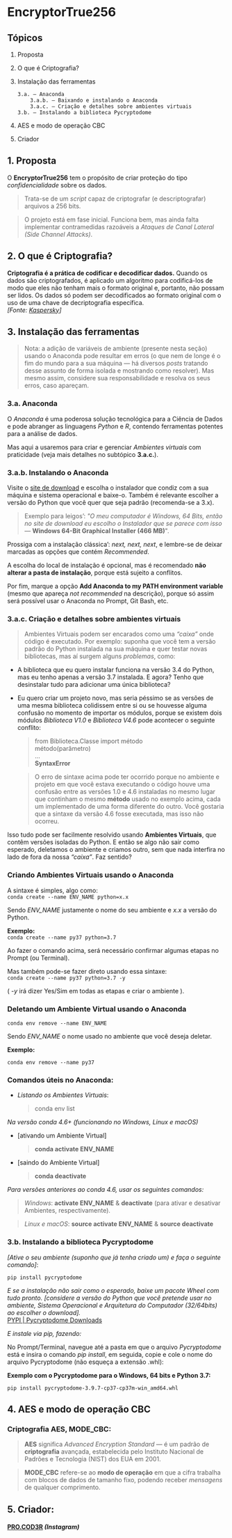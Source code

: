 <!DOCTYPE html>
<html>

<head>
  <meta charset="utf-8">
  <meta name="viewport" content="width=device-width, initial-scale=1.0">
  <link rel="stylesheet" href="https://stackedit.io/style.css" />
</head>

<body class="stackedit">
  <div class="stackedit__html"><h1 id="encryptortrue256">EncryptorTrue256</h1>
<h2 id="tópicos">Tópicos</h2>
<ol>
<li>
<p>Proposta</p>
</li>
<li>
<p>O que é Criptografia?</p>
</li>
<li>
<p>Instalação das ferramentas</p>
<pre><code>3.a. — Anaconda
    3.a.b. — Baixando e instalando o Anaconda
    3.a.c. — Criação e detalhes sobre ambientes virtuais
3.b. — Instalando a biblioteca Pycryptodome
</code></pre>
</li>
<li>
<p>AES e modo de operação CBC</p>
</li>
<li>
<p>Criador</p>
</li>
</ol>
<h2 id="proposta">1. Proposta</h2>
<p>O <strong>EncryptorTrue256</strong> tem o propósito de criar proteção do tipo <em>confidencialidade</em> sobre os dados.</p>
<blockquote>
<p>Trata-se de um <em>script</em> capaz de criptografar (e descriptografar) arquivos a 256 bits.</p>
</blockquote>
<blockquote>
<p>O projeto está em fase inicial. Funciona bem, mas ainda falta implementar contramedidas razoáveis a <em>Ataques de Canal Lateral (Side Channel Attacks)</em>.</p>
</blockquote>
<h2 id="o-que-é-criptografia">2. O que é Criptografia?</h2>
<p><strong>Criptografia é a prática de codificar e decodificar dados.</strong> Quando os dados são criptografados, é aplicado um algoritmo para codificá-los de modo que eles não tenham mais o formato original e, portanto, não possam ser lidos. Os dados só podem ser decodificados ao formato original com o uso de uma chave de decriptografia específica.<br>
<em>[Fonte: <a href="https://www.kaspersky.com.br/resource-center/definitions/encryption">Kaspersky</a>]</em></p>
<h2 id="instalação-das-ferramentas">3. Instalação das ferramentas</h2>
<blockquote>
<p>Nota: a adição de variáveis de ambiente (presente nesta seção) usando o Anaconda pode resultar em erros (o que nem de longe é o fim do mundo para a sua máquina — há diversos <em>posts</em> tratando desse assunto de forma isolada e mostrando como resolver). Mas mesmo assim, considere sua responsabilidade e resolva os seus erros, caso apareçam.</p>
</blockquote>
<h3 id="a.-anaconda">3.a. Anaconda</h3>
<p>O <em>Anaconda</em> é uma poderosa solução tecnológica para a Ciência de Dados e pode abranger as linguagens <em>Python</em> e <em>R</em>, contendo ferramentas potentes para a análise de dados.</p>
<p>Mas aqui a usaremos para criar e gerenciar <em>Ambientes virtuais</em> com praticidade (veja mais detalhes no subtópico <strong>3.a.c.</strong>).</p>
<h3 id="a.b.-instalando-o-anaconda">3.a.b. Instalando o Anaconda</h3>
<p>Visite o <a href="https://www.anaconda.com/products/individual#Downloads">site de download</a> e escolha o instalador que condiz com a sua máquina e sistema operacional e baixe-o. Também é relevante escolher a  versão do Python que você quer que seja padrão (recomenda-se a 3.x).</p>
<blockquote>
<p>Exemplo para leigos’: <em>"O meu computador é Windows, 64 Bits, então no site de download eu escolho o Instalador que se parece com isso</em> — <strong>Windows 64-Bit Graphical Installer (466 MB)</strong>".</p>
</blockquote>
<p>Prossiga com a instalação clássica’: <em>next, next, next</em>, e lembre-se de deixar marcadas as opções que contém <em>Recommended</em>.</p>
<p>A escolha do local de instalação é opcional, mas é recomendado <strong>não alterar a pasta de instalação</strong>, porque está sujeito a conflitos.</p>
<p>Por fim, marque a opção <strong>Add Anaconda to my PATH environment variable</strong> (mesmo que apareça <em>not recommended</em> na descrição), porque só assim será possível usar o Anaconda no Prompt, Git Bash, etc.</p>
<h3 id="a.c.-criação-e-detalhes-sobre-ambientes-virtuais">3.a.c. Criação e detalhes sobre ambientes virtuais</h3>
<blockquote>
<p>Ambientes Virtuais podem ser encarados como uma <em>“caixa”</em> onde código é executado. Por exemplo: suponha que você tem a versão padrão do Python instalada na sua máquina e quer testar novas bibliotecas, mas aí surgem alguns <em>problemas</em>, como:</p>
</blockquote>
<ul>
<li>
<p>A biblioteca que eu quero instalar funciona na versão 3.4 do Python, mas eu tenho apenas a versão 3.7 instalada. E agora? Tenho que desinstalar tudo para adicionar uma única biblioteca?</p>
</li>
<li>
<p>Eu quero criar um projeto novo, mas seria péssimo se as versões de uma mesma biblioteca colidissem entre si ou se houvesse alguma confusão no momento de importar os módulos, porque se existem dois módulos <em>Biblioteca V1.0</em> e <em>Biblioteca V4.6</em> pode acontecer o seguinte conflito:</p>
<blockquote>
<p>from Biblioteca.Classe import método<br>
método(parâmetro)<br>
…<br>
<strong>SyntaxError</strong></p>
</blockquote>
<blockquote>
<p>O erro de sintaxe acima pode ter ocorrido porque no ambiente e projeto em que você estava executando o código houve uma confusão entre as versões 1.0 e 4.6 instaladas no mesmo lugar que continham o mesmo <strong>método</strong> usado no exemplo acima, cada um implementado de uma forma diferente do outro. Você gostaria que a sintaxe da versão 4.6 fosse executada, mas isso não ocorreu.</p>
</blockquote>
</li>
</ul>
<p>Isso tudo pode ser facilmente resolvido usando <strong>Ambientes Virtuais</strong>, que contêm versões isoladas do Python. E então se algo não sair como esperado, deletamos o ambiente e criamos outro, sem que nada interfira no lado de fora da nossa <em>“caixa”</em>. Faz sentido?</p>
<h3 id="criando-ambientes-virtuais-usando-o-anaconda">Criando Ambientes Virtuais usando o Anaconda</h3>
<p>A sintaxe é simples, algo como:<br>
<code>conda create --name ENV_NAME python=x.x</code></p>
<p>Sendo <em>ENV_NAME</em> justamente o nome do seu ambiente e <em>x.x</em> a versão do Python.</p>
<p><strong>Exemplo:</strong><br>
<code>conda create --name py37 python=3.7</code></p>
<p>Ao fazer o comando acima, será necessário confirmar algumas etapas no Prompt (ou Terminal).</p>
<p>Mas também pode-se fazer direto usando essa sintaxe:<br>
<code>conda create --name py37 python=3.7 -y</code></p>
<p>( <em>-y</em> irá dizer Yes/Sim em todas as etapas e criar o ambiente ).</p>
<h3 id="deletando-um-ambiente-virtual-usando-o-anaconda">Deletando um Ambiente Virtual usando o Anaconda</h3>
<p><code>conda env remove --name ENV_NAME</code></p>
<p>Sendo <em>ENV_NAME</em> o nome usado no ambiente que você deseja deletar.</p>
<p><strong>Exemplo:</strong></p>
<p><code>conda env remove --name py37</code></p>
<h3 id="comandos-úteis-no-anaconda">Comandos úteis no Anaconda:</h3>
<ul>
<li><em>Listando os Ambientes Virtuais</em>:
<blockquote>
<p>conda env list</p>
</blockquote>
</li>
</ul>
<p><em>Na versão conda 4.6+ (funcionando no Windows, Linux e macOS)</em></p>
<ul>
<li>
<p>[ativando um Ambiente Virtual]</p>
<blockquote>
<p><strong>conda activate ENV_NAME</strong></p>
</blockquote>
</li>
<li>
<p>[saindo do Ambiente Virtual]</p>
<blockquote>
<p><strong>conda deactivate</strong></p>
</blockquote>
</li>
</ul>
<p><em>Para versões anteriores ao conda 4.6, usar os seguintes comandos:</em></p>
<blockquote>
<p><em>Windows</em>: <strong>activate ENV_NAME</strong> &amp; <strong>deactivate</strong> (para ativar e desativar Ambientes, respectivamente).</p>
</blockquote>
<blockquote>
<p><em>Linux e macOS</em>: <strong>source activate ENV_NAME</strong> &amp; <strong>source deactivate</strong></p>
</blockquote>
<h3 id="b.-instalando-a-biblioteca-pycryptodome">3.b. Instalando a biblioteca Pycryptodome</h3>
<p><em>[Ative o seu ambiente (suponho que já tenha criado um) e faça o seguinte comando]</em>:</p>
<p><code>pip install pycryptodome</code></p>
<p><em>E se a instalação não sair como o esperado, baixe um pacote Wheel com tudo pronto. [considere a versão do Python que você pretende usar no ambiente, Sistema Operacional e Arquitetura do Computador (32/64bits) ao escolher o download].</em><br>
<a href="https://pypi.org/project/pycryptodome/#files">PYPI | Pycryptodome Downloads</a></p>
<p><em>E instale via pip, fazendo:</em></p>
<p>No Prompt/Terminal, navegue até a pasta em que o arquivo <em>Pycryptodome</em> está e insira o comando <em>pip install</em>, em seguida, copie e cole o nome do arquivo Pycryptodome (não esqueça a extensão .whl):</p>
<p><strong>Exemplo com o Pycryptodome para o Windows, 64 bits e Python 3.7:</strong></p>
<p><code>pip install pycryptodome-3.9.7-cp37-cp37m-win_amd64.whl</code></p>
<h2 id="aes-e-modo-de-operação-cbc">4. AES e modo de operação CBC</h2>
<h3 id="criptografia-aes-mode_cbc">Criptografia AES, MODE_CBC:</h3>
<blockquote>
<p><strong>AES</strong> significa <em>Advanced Encryption Standard</em> — é um padrão de <strong>criptografia</strong> avançada, estabelecida pelo Instituto Nacional de Padrões e Tecnologia (NIST) dos EUA em 2001.</p>
</blockquote>
<blockquote>
<p><strong>MODE_CBC</strong> refere-se ao <strong>modo de operação</strong> em que a cifra trabalha com blocos de dados de tamanho fixo, podendo receber <em>mensagens</em> de qualquer comprimento.</p>
</blockquote>
<h2 id="criador">5. Criador:</h2>
<h4 id="pro.cod3r-instagram"><a href="https://instagram.com/pro.cod3r">PRO.COD3R</a> <em>(Instagram)</em></h4>
</div>
</body>

</html>
